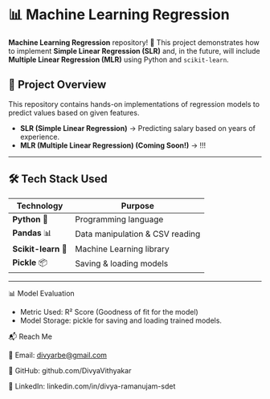 # 📊 Machine Learning Regression 

**Machine Learning Regression** repository! 🚀 This project demonstrates how to implement **Simple Linear Regression (SLR)** and, in the future, will include **Multiple Linear Regression (MLR)** using Python and `scikit-learn`.

## 📌 Project Overview  
This repository contains hands-on implementations of regression models to predict values based on given features.  
- **SLR (Simple Linear Regression)** → Predicting salary based on years of experience.  
- **MLR (Multiple Linear Regression) (Coming Soon!)** → !!!
---

## 🛠️ Tech Stack Used  

| Technology | Purpose |
|------------|---------|
| **Python** 🐍 | Programming language |
| **Pandas** 📊 | Data manipulation & CSV reading |
| **Scikit-learn** 🤖 | Machine Learning library |
| **Pickle** 📦 | Saving & loading models |

---

📊 Model Evaluation
- Metric Used: R² Score (Goodness of fit for the model)
- Model Storage: pickle for saving and loading trained models.


📬 Reach Me

📧 Email: divyarbe@gmail.com

🔗 GitHub: github.com/DivyaVithyakar

🚀 LinkedIn: linkedin.com/in/divya-ramanujam-sdet

